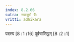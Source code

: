 ```yaml
---
index: 8.2.66
sutra: ससजुषो रुँः
vritti: adhikara
---
```


 पदस्य [8।1।16]  पूर्वत्रासिद्धम् [8।2।1]  